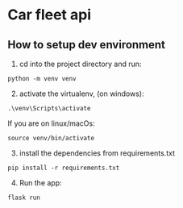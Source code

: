 
# Car fleet api

## How to setup dev environment

1. cd into the project directory and run:
```
python -m venv venv
```

2. activate the virtualenv, (on windows):

```
.\venv\Scripts\activate
```

If you are on linux/macOs:

```
source venv/bin/activate
```

3. install the dependencies from requirements.txt

```
pip install -r requirements.txt
```

4. Run the app:

```
flask run
```

